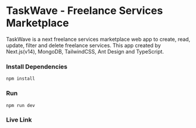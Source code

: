 # TaskWave - Freelance Services Marketplace

TaskWave is a next freelance services marketplace web app to create, read, update, filter and delete freelance services. This app created by Next.js(v14), MongoDB, TailwindCSS, Ant Design and TypeScript.

<!-- <img src="public/HomePage.png" /> -->
<!-- <img src="public/SearchResult.png" /> -->

### Install Dependencies

```
npm install
```

### Run

```
npm run dev
```

### Live Link
